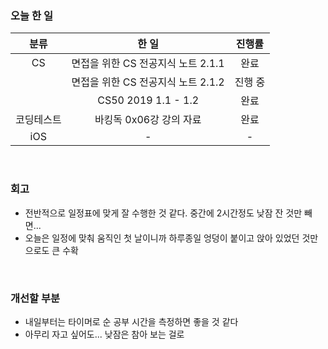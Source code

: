 ### 오늘 한 일
|분류|한 일|진행률|
|:-:|:---:|:-:|
|CS|면접을 위한 CS 전공지식 노트 2.1.1|완료|
||면접을 위한 CS 전공지식 노트 2.1.2|진행 중|
||CS50 2019 1.1 - 1.2|완료|
|코딩테스트|바킹독 0x06강 강의 자료|완료|
|iOS|-|-|

<br>

### 회고
- 전반적으로 일정표에 맞게 잘 수행한 것 같다. 중간에 2시간정도 낮잠 잔 것만 빼면...
- 오늘은 일정에 맞춰 움직인 첫 날이니까 하루종일 엉덩이 붙이고 앉아 있었던 것만으로도 큰 수확

<br>

### 개선할 부분
- 내일부터는 타이머로 순 공부 시간을 측정하면 좋을 것 같다
- 아무리 자고 싶어도... 낮잠은 참아 보는 걸로
